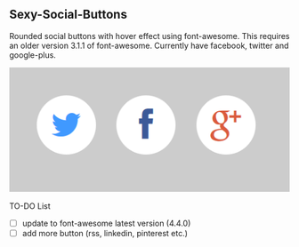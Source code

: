 ## Sexy-Social-Buttons
Rounded social buttons with hover effect using font-awesome. This requires an older version 3.1.1 of font-awesome.
Currently have facebook, twitter and google-plus.

![](https://github.com/carbonjha/Sexy-Social-Buttons/blob/master/screenshot/button.png)

TO-DO List 
- [ ] update to font-awesome latest version (4.4.0)
- [ ] add more button (rss, linkedin, pinterest etc.)
